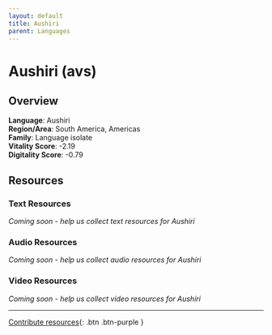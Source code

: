 ```yaml
---
layout: default
title: Aushiri
parent: Languages
---
```


# Aushiri (avs)

## Overview

**Language**: Aushiri  
**Region/Area**: South America, Americas  
**Family**: Language isolate  
**Vitality Score**: -2.19  
**Digitality Score**: -0.79  

## Resources

### Text Resources
*Coming soon - help us collect text resources for Aushiri*

### Audio Resources
*Coming soon - help us collect audio resources for Aushiri*

### Video Resources
*Coming soon - help us collect video resources for Aushiri*

---

[Contribute resources](https://fairtrain.github.io/){: .btn .btn-purple }
